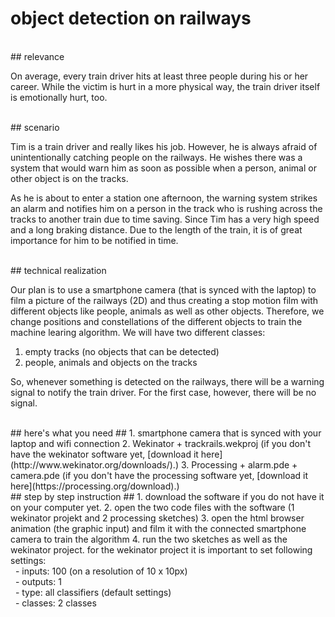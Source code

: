 # object detection on railways
<br />
## relevance

On average, every train driver hits at least three people during his or her career. While the victim is hurt in a more physical way, the train driver itself is emotionally hurt, too.

<br />
## scenario

Tim is a train driver and really likes his job. However, he is always afraid of unintentionally catching people on the railways.  He wishes there was a system that would warn him as soon as possible when a person, animal or other object is on the tracks.

As he is about to enter a station one afternoon, the warning system strikes an alarm and notifies him on a person in the track who is rushing across the tracks to another train due to time saving. Since Tim has a very high speed and a long braking distance. Due to the length of the train, it is of great importance for him to be notified in time.

<br />
## technical realization

Our plan is to use a smartphone camera (that is synced with the laptop) to film a picture of the railways (2D) and thus creating a stop motion film with different objects like people, animals as well as other objects. Therefore, we change positions and constellations of the different objects to train the machine learing algorithm. 
We will have two different classes:
1. empty tracks (no objects that can be detected)
2. people, animals and objects on the tracks

So, whenever something is detected on the railways, there will be a warning signal to notify the train driver. For the first case, however, there will be no signal.

<br />
## here's what you need ##
1. smartphone camera that is synced with your laptop and wifi connection
2. Wekinator + trackrails.wekproj (if you don't have the wekinator software yet,  [download it here](http://www.wekinator.org/downloads/).)
3. Processing + alarm.pde + camera.pde (if you don't have the processing software yet, [download it here](https://processing.org/download).)

<br />
## step by step instruction ##
1. download the software if you do not have it on your computer yet.
2. open the two code files with the software (1 wekinator projekt and 2 processing sketches)
3. open the html browser animation (the graphic input) and film it with the connected smartphone camera to train the algorithm
4. run the two sketches as well as the wekinator project. 
for the wekinator project it is important to set following settings:
<br />
&nbsp; - inputs: 100 (on a resolution of 10 x 10px)
<br />
&nbsp; - outputs: 1
<br />
&nbsp; - type: all classifiers (default settings)
<br />
&nbsp; - classes: 2 classes
<br />
